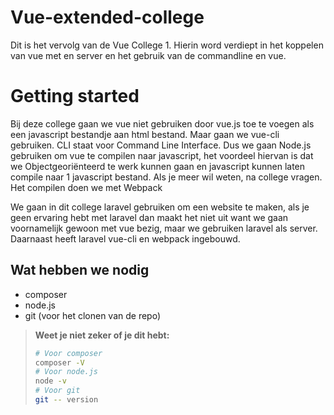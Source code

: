# Vue-extended-college
Dit is het vervolg van de Vue College 1. Hierin word verdiept in het koppelen van vue met en server en het gebruik van de commandline en vue.

# Getting started
Bij deze college gaan we vue niet gebruiken door vue.js toe te voegen als een javascript bestandje aan html bestand. Maar gaan we vue-cli gebruiken. CLI staat voor Command Line Interface. Dus we gaan Node.js gebruiken om vue te compilen naar javascript, het voordeel hiervan is dat we Objectgeoriënteerd te werk kunnen gaan en javascript kunnen laten compile naar 1 javascript bestand. Als je meer wil weten, na college vragen.
Het compilen doen we met Webpack

We gaan in dit college laravel gebruiken om een website te maken, als je geen ervaring hebt met laravel dan maakt het niet uit want we gaan voornamelijk gewoon met vue bezig, maar we gebruiken laravel als server. Daarnaast heeft laravel vue-cli en webpack ingebouwd.

## Wat hebben we nodig
- composer
- node.js
- git (voor het clonen van de repo)

> **Weet je niet zeker of je dit hebt:**
> ``` bash
> # Voor composer
> composer -V
> # Voor node.js
> node -v
> # Voor git
> git -- version
>
